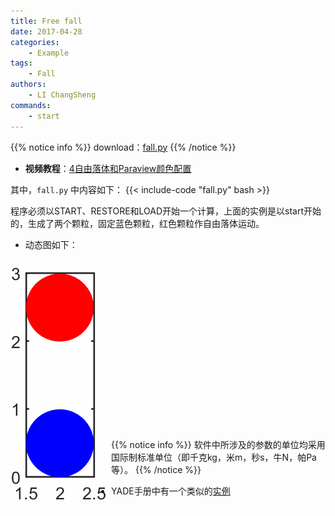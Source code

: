 ```yaml
---
title: Free fall
date: 2017-04-28
categories:
    - Example
tags:
    - Fall
authors:
    - LI ChangSheng
commands:
    - start
---
```


{{% notice info %}}
download：[fall.py](fall.py)
{{% /notice %}}

- **视频教程**：[4自由落体和Paraview颜色配置](https://www.bilibili.com/video/av91259173)

其中，`fall.py` 中内容如下：
{{< include-code "fall.py" bash >}}

程序必须以START、RESTORE和LOAD开始一个计算，上面的实例是以start开始的，生成了两个颗粒，固定蓝色颗粒，红色颗粒作自由落体运动。

- 动态图如下：

<img src="fall.gif" align="left"  />
<br/> <br/> <br/> <br/> <br/> <br/> <br/> <br/> <br/> <br/> <br/> <br/> <br/> <br/> <br/> <br/> 

{{% notice info %}}
软件中所涉及的参数的单位均采用国际制标准单位（即千克kg，米m，秒s，牛N，帕Pa等）。
{{% /notice %}}

- YADE手册中有一个类似的[实例](https://yade-dem.org/doc/tutorial-examples.html#bouncing-sphere)

